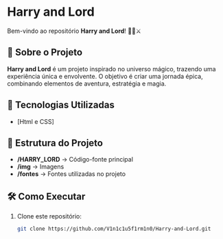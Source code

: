 # Harry and Lord  

Bem-vindo ao repositório **Harry and Lord**! 🧙‍♂️⚔️  

## 📜 Sobre o Projeto  
**Harry and Lord** é um projeto inspirado no universo mágico, trazendo uma experiência única e envolvente. O objetivo é criar uma jornada épica, combinando elementos de aventura, estratégia e magia.  

## 🚀 Tecnologias Utilizadas  
- [Html e CSS]  

## 📂 Estrutura do Projeto  
- **/HARRY_LORD** → Código-fonte principal  
- **/img** → Imagens
- **/fontes** → Fontes utilizadas no projeto 

## 🛠 Como Executar  
1. Clone este repositório: 
   ```sh
   git clone https://github.com/V1n1c1u5f1rm1n0/Harry-and-Lord.git
